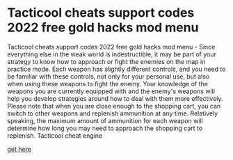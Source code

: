 # Tacticool cheats support codes 2022 free gold hacks mod menu

Tacticool cheats support codes 2022 free gold hacks mod menu - Since everything else in the weak world is indestructible, it may be part of your strategy to know how to approach or fight the enemies on the map in practice mode. Each weapon has slightly different controls, and you need to be familiar with these controls, not only for your personal use, but also when using these weapons to fight the enemy. Your knowledge of the weapons you are currently equipped with and the enemy's weapons will help you develop strategies around how to deal with them more effectively. Please note that when you are close enough to the shopping cart, you can switch to other weapons and replenish ammunition at any time. Relatively speaking, the maximum amount of ammunition for each weapon will determine how long you may need to approach the shopping cart to replenish. Tacticool cheat engine

[get here](https://non-cgplus.com/tacticool/)
